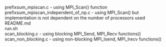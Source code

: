 prefixsum_mpiscan.c - using MPI_Scan() function
prefixsum_mpiscan_independent_of_np.c - using MPI_Scan() but implementation is not dependent on the number of processors used
README.md  
run.sh     
scan_blocking.c - using blocking MPI_Send, MPI_Recv functions()
scan_non_blocking.c - using non-blocking MPI_Isend, MPI_Irecv functions()
